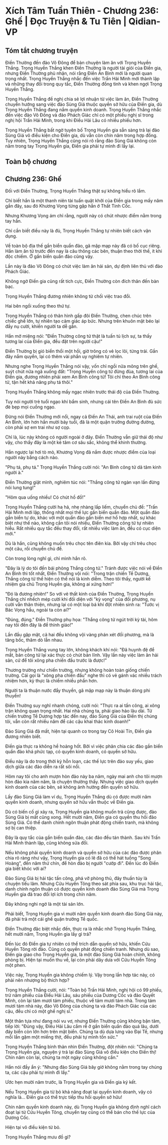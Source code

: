 # Xích Tâm Tuần Thiên - Chương 236: Ghế | Đọc Truyện & Tu Tiên | Qidian-VP



## Tóm tắt chương truyện

Điền Thường đến đảo Vô Đông để bàn chuyện làm ăn với Trọng Huyền Thắng. Trọng Huyền Thắng khen Điền Thường là người tài giỏi của Điền gia, nhưng Điền Thường phủ nhận, nói rằng Điền An Bình mới là người quan trọng nhất. Trọng Huyền Thắng nhắc đến việc Trấn Hải Minh mới thành lập và những thay đổi trong quy tắc, Điền Thường đồng tình và khen ngợi Trọng Huyền Thắng.

Trọng Huyền Thắng đề nghị chia sẻ lợi nhuận từ việc làm ăn, Điền Thường chuyển hướng sang việc đảo Sùng Giá thuộc quyền sở hữu của Điền gia, dù Trọng Huyền Thắng đang nắm quyền kinh doanh. Trọng Huyền Thắng nhắc đến việc đảo Vô Đông và đảo Phách Giác chỉ có một phiếu nghị sĩ trong nghị hội Trấn Hải Minh, trong khi Điếu Hải Lâu có nhiều phiếu hơn.

Trọng Huyền Thắng bất ngờ tuyên bố Trọng Huyền gia sẵn sàng trả lại đảo Sùng Giá vô điều kiện cho Điền gia, dù vẫn còn chín năm trong hợp đồng. Tuy nhiên, Trọng Huyền Thắng cũng nói rõ rằng đảo Sùng Giá không còn nằm trong tay Trọng Huyền gia, Điền gia phải tự mình đi lấy lại.


## Toàn bộ chương

## Chương 236: Ghế

Đối với Điền Thường, Trọng Huyền Thắng thật sự không hiểu rõ lắm.

Chỉ biết hắn là một thanh niên tài tuấn quật khởi của Điền gia trong mấy năm gần đây, sau đó Khương Vọng từng gặp hắn ở Thất Tinh Cốc.

Nhưng Khương Vọng ám chỉ rằng, người này có chút nhược điểm nằm trong tay hắn.

Chỉ cần biết điều này là đủ, Trọng Huyền Thắng tự nhiên biết cách vận dụng.

Về toàn bộ địa thế gần biển quần đảo, gã mập mạp này đã có bố cục riêng. Hắn làm ăn từ trước đến nay là câu thông các bên, thuận theo thời thế, ít khi độc chiếm. Ở gần biển quần đảo cũng vậy.

Lần này là đảo Vô Đông có chút việc làm ăn hải sản, dự định liên thủ với đảo Phách Giác.

Không ngờ Điền gia cũng rất tích cực, Điền Thường còn đích thân đến bàn bạc.

Trọng Huyền Thắng đương nhiên không từ chối việc trao đổi.

Hai bên ngồi xuống theo thứ tự.

Trọng Huyền Thắng có thân hình gấp đôi Điền Thường, chen chúc trên chiếc ghế lớn, tự nhiên tạo cảm giác áp bức. Nhưng trên khuôn mặt béo lại đầy nụ cười, khiến người ta dễ gần.

Hắn mở miệng nói: "Điền Thường công tử thật là tuấn tú lịch sự, ta thấy tương lai của Điền gia, đều đặt trên người cậu!"

Điền Thường bị gió biển thổi một hồi, giờ trông có vẻ lọc lõi, từng trải. Gần đây nắm quyền, lại có thêm vài phần uy nghiêm tự nhiên.

Nhưng nghe Trọng Huyền Thắng nói vậy, vốn chỉ ngồi nửa mông trên ghế, suýt chút nữa ngã xuống đất: "Trọng Huyền công tử đừng đùa, tương lai của Điền gia, đương nhiên phải xem An Bình công tử! Tôi chỉ theo An Bình công tử, tận hết khả năng phụ tá thôi."

Trọng Huyền Thắng không mấy ngạc nhiên trước thái độ của Điền Thường.

Tuy nói người trẻ tuổi ngạo khí bẩm sinh, nhưng cái tên Điền An Bình đủ sức đè bẹp mọi cuồng ngạo.

Đừng nói Điền Thường mới nổi, ngay cả Điền An Thái, anh trai ruột của Điền An Bình, lớn hơn hắn mười bảy tuổi, đã là một quận trưởng đường đường, còn phải sợ em trai như sợ cọp.

Chỉ là, lúc này không có người ngoài ở đây. Điền Thường vẫn giữ thái độ như vậy, cho thấy đây là một kẻ tâm cơ sâu sắc, không thể khinh thường.

Hắn ngược lại hơi tò mò, Khương Vọng đã nắm được nhược điểm của loại người này bằng cách nào.

"Phụ tá, phụ tá." Trọng Huyền Thắng cười nói: "An Bình công tử dã tâm kinh người à."

Điền Thường giật mình, nghiêm túc nói: "Thắng công tử ngàn vạn lần đừng nói lung tung!"

"Hôm qua uống nhiều! Có chút hồ đồ!"

Trọng Huyền Thắng cười ha hả, nhẹ nhàng lấp liếm, chuyển chủ đề: "Trấn Hải Minh mới lập, thống nhất mọi thế lực gần biển quần đảo. Một quần đảo gần biển tự do, khác với một quần đảo gần biển mơ hồ hợp nhất, sự khác biệt như thế nào, không cần tôi nói nhiều, Điền Thường công tử tự nhiên hiểu. Rất nhiều quy tắc đều thay đổi, rất nhiều việc làm ăn, đều có cục diện mới."

Dù là hắn, cũng không muốn trêu chọc tên điên kia. Bởi vậy chỉ trêu chọc một câu, rồi chuyển chủ đề.

Còn trong lòng nghĩ gì, chỉ mình hắn rõ.

"Đây là lý do tôi đến bái phỏng Thắng công tử." Tránh được việc nói về Điền An Bình thì tốt nhất, Điền Thường vội nói: "Trong trận chiến Tề Dương, Thắng công tử thể hiện có thể nói là kinh diễm. Theo tôi thấy, người kế nhiệm gia chủ Trọng Huyền gia, không ai xứng hơn!"

"Đó là đương nhiên!" So với vẻ thất kinh của Điền Thường, Trọng Huyền Thắng chỉ nhếch mép cười khi đối diện với "kỳ vọng" của đối phương, nụ cười vẫn thân thiện, nhưng lại có một loại bá khí đột nhiên sinh ra: "Tước vị Bác Vọng hầu, ngoài ta còn ai?"

"Đúng, đúng." Điền Thường phụ họa: "Thắng công tử ngút trời kỳ tài, hôm nay tôi đến đây là để thỉnh giáo!"

Lần đầu gặp mặt, cả hai đều không vội vàng phán xét đối phương, mà là tâng bốc, thăm dò lẫn nhau.

Trọng Huyền Thắng vung tay lớn, không khách khí nói: "Đã huynh đệ để mắt, bản công tử lại xác thực có chút bản lĩnh. Vậy lần này việc làm ăn hải sản, cứ để tôi xông pha chiến đấu trước là được!"

Thương trường như chiến trường, nhưng không hoàn toàn giống chiến trường. Cái gọi là "xông pha chiến đấu" nghe thì có vẻ gánh vác nhiều trách nhiệm hơn, kỳ thực là chiếm nhiều phần hơn.

Người ta là thuận nước đẩy thuyền, gã mập mạp này là thuận dòng phi thuyền!

Điền Thường suy nghĩ nhanh chóng, cười nói: "Thực ra ai tấn công, ai xông trận không quan trọng nhất. Hai nhà chúng ta, phải giao hảo lâu dài. Từ chiến trường Tề Dương hợp tác đến nay, đảo Sùng Giá của Điền thị chúng tôi, vẫn còn rất nhiều năm để các cậu khai thác kinh doanh!"

Đảo Sùng Giá đã mất, hiện tại quanh co trong tay Cô Hoài Tín, Điền gia đương nhiên biết.

Điền gia thực ra không hề hoảng hốt. Bởi vì việc phân chia các đảo gần biển quần đảo khá phức tạp, có quyền kinh doanh, có quyền sở hữu.

Điều này là do trong thời kỳ hỗn loạn, các thế lực trên đảo suy yếu, giao dịch giữa các đảo diễn ra rất sôi nổi.

Hôm nay tôi cho anh mượn hòn đảo này ba năm, ngày mai anh cho tôi mượn hòn đảo kia năm năm, là chuyện thường thấy. Nhưng việc giao dịch quyền kinh doanh của các bên, sẽ không ảnh hưởng đến quyền sở hữu.

Lấy đảo Sùng Giá làm ví dụ, Trọng Huyền Thắng dù có được mười năm quyền kinh doanh, nhưng quyền sở hữu vẫn thuộc về Điền gia.

Dù có biến cố gì xảy ra, Trọng Huyền gia không muốn trả cũng được, đảo Sùng Giá bị mất cũng xong. Hết mười năm, Điền gia có quyền thu hồi đảo Sùng Giá. Có thể danh chính ngôn thuận phát động chiến tranh, mà không sợ bị can thiệp.

Đây là quy tắc của gần biển quần đảo, các đảo đều tán thành. Sau khi Trấn Hải Minh thành lập, cũng không sửa đổi.

Nếu không phải quyền kinh doanh và quyền sở hữu của các đảo được phân chia rõ ràng như vậy, Trọng Huyền gia có lẽ đã có thể hát tuồng "Song Hoàng", đến năm thứ chín, để hòn đảo bị người "cướp đi". Đến lúc đó Điền gia biết khóc với ai?

Đảo Sùng Giá bị hải tặc tấn công, phá vỡ phòng thủ, đây thuần túy là chuyện tiếu lâm. Nhưng Cửu Huyền Tông theo sát phía sau, khu trục hải tặc, danh chính ngôn thuận có được quyền kinh doanh đảo Sùng Giá mà Trọng Huyền gia đã trao đổi lợi ích trong chín năm.

Đây không nghi ngờ là một tài sản lớn.

Phải biết, Trọng Huyền gia vì mười năm quyền kinh doanh đảo Sùng Giá này, đã phải trả một cái ghế quận trưởng Tề quốc.

Điền Thường đặc biệt nhắc đến, thực ra là nhắc nhở Trọng Huyền Thắng, hết mười năm, Trọng Huyền gia lấy gì trả?

Đến lúc đó Điền gia tự nhiên có thể trích dẫn quyền sở hữu, khiến Cửu Huyền Tông rời đảo. Cũng có quyền phát động chiến tranh. Nhưng dù sao, Điền gia giao cho Trọng Huyền gia, là một đảo Sùng Giá hoàn chỉnh, không phòng bị. Hiện tại muốn thu về, lại còn phải dây dưa với Cửu Huyền Tông một phen.

Việc này, Trọng Huyền gia không chiếm lý. Vậy trong lần hợp tác này, có phải nên nhượng bộ thích hợp?

Trọng Huyền Thắng cười, nói: "Toàn bộ Trấn Hải Minh, nghị hội có 99 phiếu, trừ năm phiếu của Điếu Hải Lâu, sáu phiếu của Dương Cốc và đảo Quyết Minh, còn lại tám mươi tám phiếu, thuộc về tám mươi tám nhà. Trong tám mươi tám nhà này, đảo Vô Đông của chúng ta và đảo Phách Giác của các cậu, đều chỉ có một ghế nghị sĩ."

Một thân tựa như đang nói vu vơ, nhưng Điền Thường cũng không bận tâm, tiếp lời: "Đúng vậy, Điếu Hải Lâu cắm rễ ở gần biển quần đảo quá lâu, dưới đáy biển còn lớn hơn trên mặt biển. Chúng ta dù dựa lưng vào Đại Tề, nhưng mỗi lần gặm một miếng thịt, đều phải tự mình tốn sức."

Trọng Huyền Thắng bình thản nhìn Điền Thường, đột nhiên nói: "Chúng ta Trọng Huyền gia, nguyện ý trả lại đảo Sùng Giá vô điều kiện cho Điền thị! Chín năm còn lại, chúng ta một ngày cũng không cần."

Hắn nói đầy ẩn ý: "Nhưng đảo Sùng Giá bây giờ không nằm trong tay chúng ta, các cậu phải tự mình đi lấy."

Ước hẹn mười năm trước, là Trọng Huyền gia và Điền gia ký kết.

Nếu Trọng Huyền gia từ bỏ khả năng đoạt lại quyền kinh doanh, vậy có nghĩa là... Điền gia có thể trực tiếp thu hồi quyền sở hữu!

Chín năm quyền kinh doanh này, dù Trọng Huyền gia không định nghĩ cách đoạt lại từ Cửu Huyền Tông, chuyển tay cũng có thể bán cho thế lực của Dương Cốc.

Hiện tại vô điều kiện từ bỏ.

Trọng Huyền Thắng mưu đồ gì?